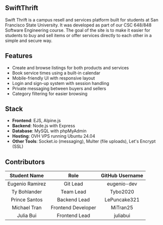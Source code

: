 ## SwiftThrift

Swift Thrift is a campus resell and services platform built for students at San Francisco State University. It was developed as part of our CSC 648/848 Software Engineering course. The goal of the site is to make it easier for students to buy and sell items or offer services directly to each other in a simple and secure way.

## Features

- Create and browse listings for both products and services
- Book service times using a built-in calendar
- Mobile-friendly UI with responsive layout
- Login and sign-up system with session handling
- Private messaging between buyers and sellers
- Category filtering for easier browsing

## Stack

- **Frontend**: EJS, Alpine.js
- **Backend**: Node.js with Express
- **Database**: MySQL with phpMyAdmin
- **Hosting**: OVH VPS running Ubuntu 24.04
- **Other Tools**: Socket.io (messaging), Multer (file uploads), Let's Encrypt (SSL)


## Contributors

| Student Name         |  Role                    | GitHub Username |
|    :---:             |      :---:               |     :---:       |
| Eugenio Ramirez      | Git Lead                 | eugenio-dev     |
| Ty Bohlander         | Team Lead                | Tybo2020        |
| Prince Santos        | Backend Lead             | LePuncake321    |
| Michael Tran         | Frontend Developer       | MiTran25        |
| Julia Bui            | Frontend Lead            | juliabui        |

